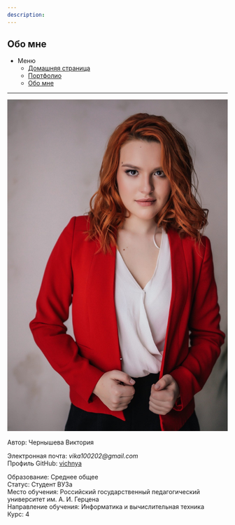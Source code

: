 ```yaml
---
description: 
---
```


## Обо мне

- Меню
  - [Домашняя страница](./README.md)
  - [Портфолио](./port.md)
  - [Обо мне](./about.md)

***

![фото](img/фото.jpg)

Автор: Чернышева Виктория

Электронная почта: _vika100202@gmail.com_ <br>
Профиль GitHub: [vichnya](https://github.com/vichnya) <br>

Образование: Среднее общее <br>
Статус: Студент ВУЗа <br>
Место обучения: Российский государственный педагогический университет им. А. И. Герцена <br>
Направление обучения: Информатика и вычислительная техника <br>
Курс: 4 <br>

